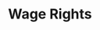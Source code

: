 ---
title: Wage Rights
layout: entitlement
name: Restaurant Worker
experience: "I did not get paid above $7.25 for work I performed"
right: wage-rights

entitlement:
  - header: You have the right to be paid above $7.25 for work you performed.
  - description: You have the right to be paid at least the federal minimum wage ($7.25) for all hours worked regardless of whether you are paid by the hour, the day, or at a piece rate. Some state laws provide greater employee protections; employers must comply with both.

actions:
  - { header: "File a complaint to return your lost wages.", description: "You have a right to claim your lost wages by filing a complaint with the Wage and Hour Division at DOL.", id: "whd-claim", cta: "File a Claim" }

---